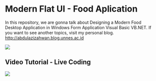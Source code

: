# Modern Flat UI - Food Aplication

In this repository, we are gonna talk about Designing a Modern Food Desktop Application in Windows Form Application Visual Basic VB.NET. If you want to see another topics, visit my personal blog. http://abdulazizahwan.blog.unnes.ac.id 

<img src="https://img.youtube.com/vi/znANTJNf8wI/maxresdefault.jpg" width="max-width;"/>

## Video Tutorial - Live Coding 
<a href="https://www.youtube.com/watch?v=znANTJNf8wI" target="_blank"><img src="https://img.youtube.com/vi/znANTJNf8wI/maxresdefault.jpg"/></a>

